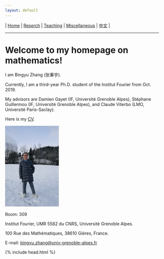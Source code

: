 ```yaml
---
layout: default
---
```




| [Home](index.md)  | [Reserch](research-en.md)    | [Teaching](teaching-en.md) | [Miscellaneous](miscellaneous-en.md)        | [中文](index-ch.md) |

* * *
# Welcome to my homepage on mathematics!

I am Bingyu Zhang (张秉宇).

Currently, I am a third-year Ph.D. student of the Institut Fourier from Oct. 2019.

My advisors are Damien Gayet (IF, Université Grenoble Alpes), Stéphane Guillermou (IF, Université Grenoble Alpes), and Claude Viterbo (LMO, Université Paris-Saclay).

Here is my [CV](Files/CV.pdf).

<img src="me.jpeg" width="35%" height="35%">

Room: 309

Institut Fourier, UMR 5582 du CNRS, Université Grenoble Alpes. 

100 Rue des Mathématiques, 38610 Gières, France.

E-mail: bingyu.zhang@univ-grenoble-alpes.fr






{% include head.html %}




